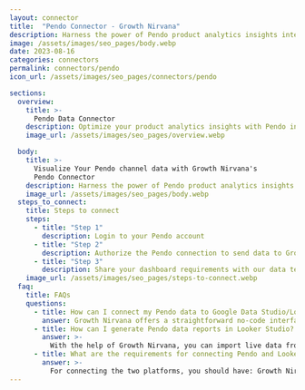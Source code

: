 ```yaml
---
layout: connector
title:  "Pendo Connector - Growth Nirvana"
description: Harness the power of Pendo product analytics insights integrated into Looker Studio for strategic product optimization decisions.
image: /assets/images/seo_pages/body.webp
date: 2023-08-16
categories: connectors
permalink: connectors/pendo
icon_url: /assets/images/seo_pages/connectors/pendo

sections:
  overview:
    title: >-
      Pendo Data Connector
    description: Optimize your product analytics insights with Pendo integration. Seamlessly merge user behavior data from Pendo with Looker Studio's analytical capabilities, unlocking insights that drive product optimization strategies, user experiences, and operational excellence.
    image_url: /assets/images/seo_pages/overview.webp

  body:
    title: >-
      Visualize Your Pendo channel data with Growth Nirvana's
      Pendo Connector
    description: Harness the power of Pendo product analytics insights integrated into Looker Studio for strategic product optimization decisions.
    image_url: /assets/images/seo_pages/body.webp
  steps_to_connect:
    title: Steps to connect
    steps:
      - title: "Step 1"
        description: Login to your Pendo account
      - title: "Step 2"
        description: Authorize the Pendo connection to send data to Growth Nirvana
      - title: "Step 3"
        description: Share your dashboard requirements with our data team. We will build the report for you.
    image_url: /assets/images/seo_pages/steps-to-connect.webp
  faq:
    title: FAQs
    questions:
      - title: How can I connect my Pendo data to Google Data Studio/Looker Studio?
        answer: Growth Nirvana offers a straightforward no-code interface to connect to Pendo data sources.
      - title: How can I generate Pendo data reports in Looker Studio?
        answer: >-
          With the help of Growth Nirvana, you can import live data from Pendo into Looker Studio. These data can be viewed in charts, tables, and dashboards to generate branded reports that can be shared instantly.
      - title: What are the requirements for connecting Pendo and Looker Studio?
        answer: >-
          For connecting the two platforms, you should have: Growth Nirvana Account and Pendo Ads Account
---
```

